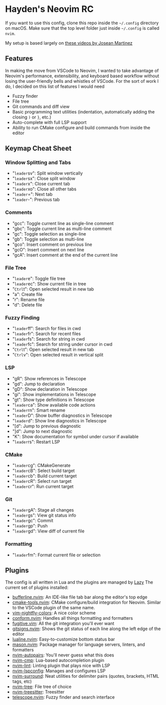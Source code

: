 # Hayden's Neovim RC

If you want to use this config, clone this repo inside the `~/.config` directory on macOS. Make sure that the top level folder just inside `~/.config` is called `nvim`.

My setup is based largely on [these videos by Josean Martinez](https://www.youtube.com/playlist?list=PLnu5gT9QrFg36OehOdECFvxFFeMHhb_07)

## Features

In making the move from VSCode to Neovim, I wanted to take advantage of Neovim's performance, extensibility, and keyboard based workflow without losing the user-friendly bells and whistles of VSCode. For the sort of work I do, I decided on this list of features I would need

- Fuzzy finder
- File tree
- Git commands and diff view
- Basic programming text utilities (indentation, automatically adding the closing `)` or `}`, etc.)
- Auto-complete with full LSP support
- Ability to run CMake configure and build commands from inside the editor

## Keymap Cheat Sheet

### Window Splitting and Tabs

- "`leader`sv": Split window vertically
- "`leader`sx": Close split window
- "`leader`x": Close current tab
- "`leader`xo": Close all other tabs
- "`leader`=": Next tab
- "`leader`-": Previous tab

### Comments

- "gcc": Toggle current line as single-line comment
- "gbc": Toggle current line as multi-line comment
- "gc": Toggle selection as single-line
- "gb": Toggle selection as multi-line
- "gco": Insert comment on previous line
- "gcO": Insert comment on next line
- "gcA": Insert comment at the end of the current line

### File Tree

- "`leader`e": Toggle file tree
- "`leader`ec": Show current file in tree
- "`Ctrl`t": Open selected result in new tab
- "a": Create file
- "r": Rename file
- "d": Delete file

### Fuzzy Finding

- "`leader`ff": Search for files in cwd
- "`leader`fr": Search for recent files
- "`leader`fs": Search for string in cwd
- "`leader`fc": Search for string under cursor in cwd
- "`Ctrl`t": Open selected result in new tab
- "`Ctrl`v": Open selected result in vertical split

### LSP

- "gR": Show references in Telescope
- "gd": Jump to declaration
- "gD": Show declaration in Telescope
- "gi": Show implementations in Telescope
- "gt": Show type definitions in Telescope
- "`leader`ca": Show available code actions
- "`leader`rn": Smart rename
- "`leader`D": Show buffer diagnostics in Telescope
- "`leader`d": Show line diagnostics in Telescope
- "[d": Jump to previous diagnostic
- "]d": Jump to next diagnostic
- "K": Show documentation for symbol under cursor if available
- "`leader`rs": Restart LSP

### CMake

- "`leader`cg": CMakeGenerate
- "`leader`cB": Select build target
- "`leader`cb": Build current target
- "`leader`cR": Select run target
- "`leader`cr": Run current target

### Git

- "`leader`gA": Stage all changes
- "`leader`gs": View git status info
- "`leader`gc": Commit
- "`leader`gp": Push
- "`leader`gd": View diff of current file

### Formatting

- "`leader`fm": Format current file or selection

## Plugins

The config is all written in Lua and the plugins are managed by [Lazy](https://github.com/folke/lazy.nvim)
The current set of plugins installed:

- [bufferline.nvim](https://github.com/akinsho/bufferline.nvim): An IDE-like file tab bar along the editor's top edge
- [cmake-tools.nvim](https://github.com/Civitasv/cmake-tools.nvim): CMake configure/build integration for Neovim. Similar to the VSCode plugin of the same name.
- [vim-nightfly-colors](https://github.com/bluz71/vim-nightfly-colors): A nice color scheme
- [conform.nvim](https://github.com/stevearc/conform.nvim): Handles all things formatting and formatters
- [fugitive.vim](https://github.com/tpope/vim-fugitive): All the git integration you'll ever want
- [gitsigns.nvim](https://github.com/lewis6991/gitsigns.nvim): Shows the git status of each line along the left edge of the editor
- [lualine.nvim](https://github.com/nvim-lualine/lualine.nvim): Easy-to-customize bottom status bar
- [mason.nvim](https://github.com/williamboman/mason.nvim): Package manager for language servers, linters, and formatters
- [nvim-autopairs](https://github.com/windwp/nvim-autopairs): You'll never guess what this does
- [nvim-cmp](https://github.com/hrsh7th/nvim-cmp): Lua-based autocompletion plugin
- [nvim-lint](https://github.com/mfussenegger/nvim-lint): Linting plugin that plays nice with LSP
- [nvim-lspconfig](https://github.com/neovim/nvim-lspconfig): Manages and configures LSP
- [nvim-surround](https://github.com/kylechui/nvim-surround): Neat utilities for delimiter pairs (quotes, brackets, HTML tags, etc)
- [nvim-tree](https://github.com/nvim-tree/nvim-tree.lua): File tree of choice
- [nvim-treesitter](https://github.com/nvim-treesitter/nvim-treesitter): Treesitter
- [telescope.nvim](https://github.com/nvim-telescope/telescope.nvim): Fuzzy finder and search interface
